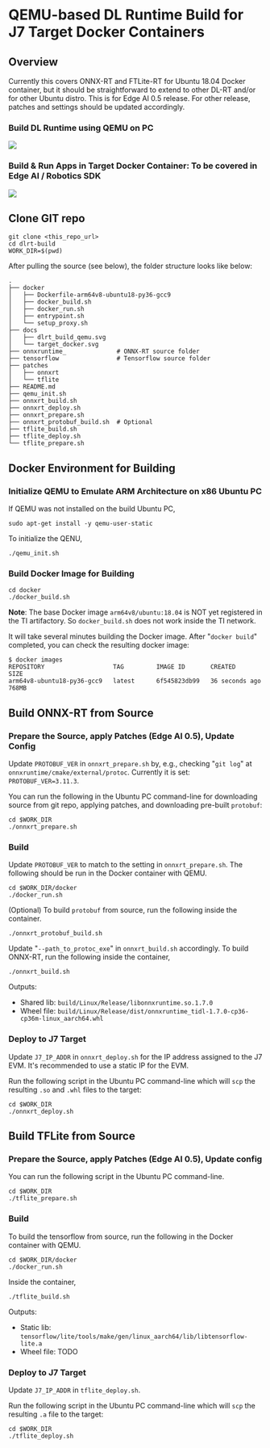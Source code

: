 QEMU-based DL Runtime Build for J7 Target Docker Containers
===========================================================

## Overview
Currently this covers ONNX-RT and FTLite-RT for Ubuntu 18.04 Docker container, but it should be straightforward to extend to other DL-RT and/or for other Ubuntu distro. This is for Edge AI 0.5 release. For other release, patches and settings should be updated accordingly.

### Build DL Runtime using QEMU on PC
![](docs/dlrt_build_qemu.svg)

### Build & Run Apps in Target Docker Container: To be covered in Edge AI / Robotics SDK
![](docs/target_docker.svg)

## Clone GIT repo
```
git clone <this_repo_url>
cd dlrt-build
WORK_DIR=$(pwd)
```

After pulling the source (see below), the folder structure looks like below:
```
.
├── docker
│   ├── Dockerfile-arm64v8-ubuntu18-py36-gcc9
│   ├── docker_build.sh
│   ├── docker_run.sh
│   ├── entrypoint.sh
│   └── setup_proxy.sh
├── docs
│   ├── dlrt_build_qemu.svg
│   └── target_docker.svg
├── onnxruntime_              # ONNX-RT source folder
├── tensorflow                # Tensorflow source folder
├── patches
│   ├── onnxrt
│   └── tflite
├── README.md
├── qemu_init.sh
├── onnxrt_build.sh
├── onnxrt_deploy.sh
├── onnxrt_prepare.sh
├── onnxrt_protobuf_build.sh  # Optional
├── tflite_build.sh
├── tflite_deploy.sh
└── tflite_prepare.sh
```

## Docker Environment for Building

### Initialize QEMU to Emulate ARM Architecture on x86 Ubuntu PC
If QEMU was not installed on the build Ubuntu PC,
```
sudo apt-get install -y qemu-user-static
```

To initialize the QENU,
```
./qemu_init.sh
```

### Build Docker Image for Building
```
cd docker
./docker_build.sh
```

**Note**: The base Docker image `arm64v8/ubuntu:18.04` is NOT yet registered in the TI artifactory. So `docker_build.sh` does not work inside the TI network.

It will take several minutes building the Docker image. After "`docker build`" completed, you can check the resulting docker image:
```
$ docker images
REPOSITORY                   TAG         IMAGE ID       CREATED             SIZE
arm64v8-ubuntu18-py36-gcc9   latest      6f545823db99   36 seconds ago      768MB
```

<!-- ======================================= -->
## Build ONNX-RT from Source

### Prepare the Source, apply Patches (Edge AI 0.5), Update Config

Update `PROTOBUF_VER` in `onnxrt_prepare.sh` by, e.g., checking "`git log`" at `onnxruntime/cmake/external/protoc`. Currently it is set:
`PROTOBUF_VER=3.11.3`.


You can run the following in the Ubuntu PC command-line for downloading source from git repo, applying patches, and downloading pre-built `protobuf`:
```
cd $WORK_DIR
./onnxrt_prepare.sh
```

### Build
Update `PROTOBUF_VER` to match to the setting in `onnxrt_prepare.sh`. The following should be run in the Docker container with QEMU.
```
cd $WORK_DIR/docker
./docker_run.sh
```

(Optional) To build `protobuf` from source, run the following inside the container.
```
./onnxrt_protobuf_build.sh
```

Update "`--path_to_protoc_exe`" in `onnxrt_build.sh` accordingly. To build ONNX-RT, run the following inside the container,
```
./onnxrt_build.sh
```

Outputs:
- Shared lib: `build/Linux/Release/libonnxruntime.so.1.7.0`
- Wheel file: `build/Linux/Release/dist/onnxruntime_tidl-1.7.0-cp36-cp36m-linux_aarch64.whl`


### Deploy to J7 Target
Update `J7_IP_ADDR` in `onnxrt_deploy.sh` for the IP address assigned to the J7 EVM. It's recommended to use a static IP for the EVM.

Run the following script in the Ubuntu PC command-line which will `scp` the resulting `.so` and `.whl` files to the target:
```
cd $WORK_DIR
./onnxrt_deploy.sh
```

<!-- ======================================= -->
## Build TFLite from Source

### Prepare the Source, apply Patches (Edge AI 0.5), Update config
You can run the following script in the Ubuntu PC command-line.
```
cd $WORK_DIR
./tflite_prepare.sh
```

### Build
To build the tensorflow from source, run the following in the Docker container with QEMU.
```
cd $WORK_DIR/docker
./docker_run.sh
```

Inside the container,
```
./tflite_build.sh
```

Outputs:
- Static lib: `tensorflow/lite/tools/make/gen/linux_aarch64/lib/libtensorflow-lite.a`
- Wheel file: TODO

### Deploy to J7 Target
Update `J7_IP_ADDR` in `tflite_deploy.sh`.

Run the following script in the Ubuntu PC command-line which will `scp` the resulting `.a` file to the target:
```
cd $WORK_DIR
./tflite_deploy.sh
```






